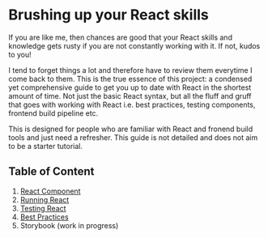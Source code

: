 # Brushing up your React skills

If you are like me, then chances are good that your React skills and knowledge gets rusty if you are not constantly working with it. If not, kudos to you!

I tend to forget things a lot and therefore have to review them everytime I come back to them. This is the true essence of this project: a condensed yet comprehensive guide to get you up to date with React in the shortest amount of time. Not just the basic React syntax, but all the fluff and gruff that goes with working with React i.e. best practices, testing components, frontend build pipeline etc.  

This is designed for people who are familiar with React and fronend build tools and just need a refresher. This guide is not detailed and does not aim to be a starter tutorial.


## Table of Content

1. [React Component](brush_up_react_core.md)
2. [Running React](brush_up_running_react.md)
3. [Testing React](brush_up_testing_react)
4. [Best Practices](brush_up_react_best_practices)
5. Storybook (work in progress)

